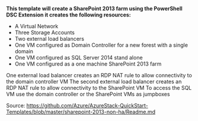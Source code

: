 <b>This template will create a SharePoint 2013 farm using the PowerShell DSC Extension it creates the following resources:</b>

 * A Virtual Network
 * Three Storage Accounts
 * Two external load balancers
 * One VM configured as Domain Controller for a new forest with a single domain
 * One VM configured as SQL Server 2014 stand alone
 * One VM configured as a one machine SharePoint 2013 farm
 
One external load balancer creates an RDP NAT rule to allow connectivity to the domain controller VM The second external load balancer creates an RDP NAT rule to allow connectivity to the SharePoint VM To access the SQL VM use the domain controller or the SharePoint VMs as jumpboxes

Source:
https://github.com/Azure/AzureStack-QuickStart-Templates/blob/master/sharepoint-2013-non-ha/Readme.md
